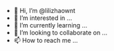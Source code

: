 


- 👋 Hi, I’m @lilizhaownt
- 👀 I’m interested in ...
- 🌱 I’m currently learning ...
- 💞️ I’m looking to collaborate on ...
- 📫 How to reach me ...

<!---
lilizhaownt/lilizhaownt is a ✨ special ✨ repository because its `README.md` (this file) appears on your GitHub profile.
You can click the Preview link to take a look at your changes.
--->
